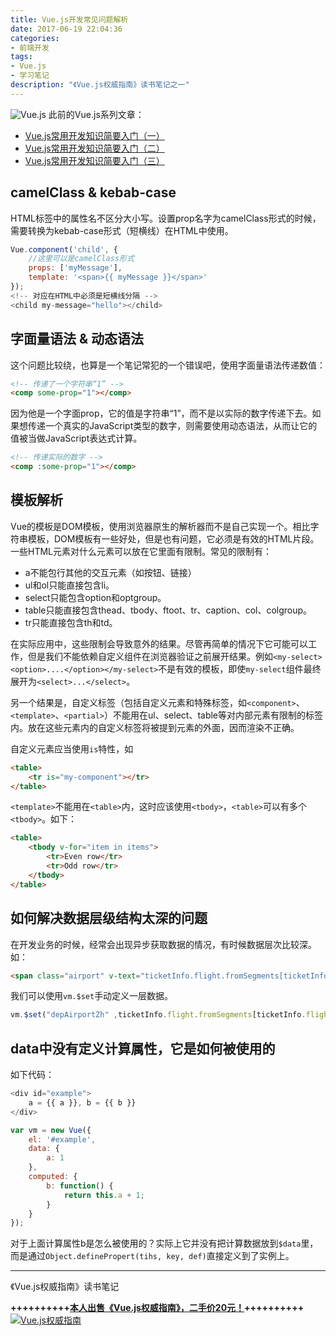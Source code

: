 ```yaml
---
title: Vue.js开发常见问题解析
date: 2017-06-19 22:04:36
categories:
- 前端开发
tags:
- Vue.js
- 学习笔记
description: "《Vue.js权威指南》读书笔记之一"
---
```


![Vue.js](http://ww1.sinaimg.cn/large/006tNc79ly1g5d800a721j30p00b0q2x.jpg)
此前的Vue.js系列文章：

 - [Vue.js常用开发知识简要入门（一）](http://dunizb.com/2016/12/18/Vue.js常用开发知识简要入门（一）)
 - [Vue.js常用开发知识简要入门（二）](http://www.jianshu.com/p/ce9fc4c8a7ce)
 - [Vue.js常用开发知识简要入门（三）](http://dunizb.com/2017/02/13/Vue.js常用开发知识简要入门（三）)

## camelClass & kebab-case

HTML标签中的属性名不区分大小写。设置prop名字为camelClass形式的时候，需要转换为kebab-case形式（短横线）在HTML中使用。
```js
Vue.component('child', {
    //这里可以是camelClass形式
    props: ['myMessage'],
    template: '<span>{{ myMessage }}</span>'
});
<!-- 对应在HTML中必须是短横线分隔 -->
<child my-message="hello"></child>
```

## 字面量语法 & 动态语法

这个问题比较绕，也算是一个笔记常犯的一个错误吧，使用字面量语法传递数值：
```html
<!-- 传递了一个字符串“1” -->
<comp some-prop="1"></comp>
```
因为他是一个字面prop，它的值是字符串“1”，而不是以实际的数字传递下去。如果想传递一个真实的JavaScript类型的数字，则需要使用动态语法，从而让它的值被当做JavaScript表达式计算。
```html
<!-- 传递实际的数字 -->
<comp :some-prop="1"></comp>
```

## 模板解析

Vue的模板是DOM模板，使用浏览器原生的解析器而不是自己实现一个。相比字符串模板，DOM模板有一些好处，但是也有问题，它必须是有效的HTML片段。一些HTML元素对什么元素可以放在它里面有限制。常见的限制有：
- a不能包行其他的交互元素（如按钮、链接）
- ul和ol只能直接包含li。
- select只能包含option和optgroup。
- table只能直接包含thead、tbody、ftoot、tr、caption、col、colgroup。
- tr只能直接包含th和td。

在实际应用中，这些限制会导致意外的结果。尽管再简单的情况下它可能可以工作，但是我们不能依赖自定义组件在浏览器验证之前展开结果。例如`<my-select><option>....</option></my-select>`不是有效的模板，即使`my-select`组件最终展开为`<select>...</select>`。

另一个结果是，自定义标签（包括自定义元素和特殊标签，如`<component>`、`<template>`、`<partial>`）不能用在ul、select、table等对内部元素有限制的标签内。放在这些元素内的自定义标签将被提到元素的外面，因而渲染不正确。

自定义元素应当使用`is`特性，如
```html
<table>
    <tr is="my-component"></tr>
</table>
```
`<template>`不能用在`<table>`内，这时应该使用`<tbody>`，`<table>`可以有多个`<tbody>`。如下：
```html
<table>
    <tbody v-for="item in items">
        <tr>Even row</tr>
        <tr>Odd row</tr>
    </tbody>
</table>
```

## 如何解决数据层级结构太深的问题

在开发业务的时候，经常会出现异步获取数据的情况，有时候数据层次比较深。如：
```html
<span class="airport" v-text="ticketInfo.flight.fromSegments[ticketInfo.flight.fromSegment - 1].depAirportZh"></span>
```
我们可以使用`vm.$set`手动定义一层数据。
```js
vm.$set("depAirportZh" ,ticketInfo.flight.fromSegments[ticketInfo.flight.fromSegments - 1] .depAirportZh)
```

## data中没有定义计算属性，它是如何被使用的

如下代码：
```js
<div id="example">
    a = {{ a }}, b = {{ b }}
</div>

var vm = new Vue({
    el: '#example',
    data: {
        a: 1
    },
    computed: {
        b: function() {
            return this.a + 1;
        }
    }
});
```
对于上面计算属性b是怎么被使用的？实际上它并没有把计算数据放到`$data`里，而是通过`Object.definePropert(tihs, key, def)`直接定义到了实例上。

****
《Vue.js权威指南》读书笔记

**++++++++++[本人出售《Vue.js权威指南》，二手价20元！](http://dunizb.com/obook/)++++++++++**
[![Vue.js权威指南](http://ww2.sinaimg.cn/large/006tNc79ly1g5d806ctb3j30g20jkdjd.jpg)](http://dunizb.com/obook/)